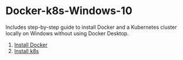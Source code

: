 # Docker-k8s-Windows-10
Includes step-by-step guide to install Docker and a Kubernetes cluster locally on Windows without using Docker Desktop.
1. [Install Docker](Install-Docker-using-WSL.md)
2. [Install k8s](Install-k8s-cluster-using-Minikube.md)

